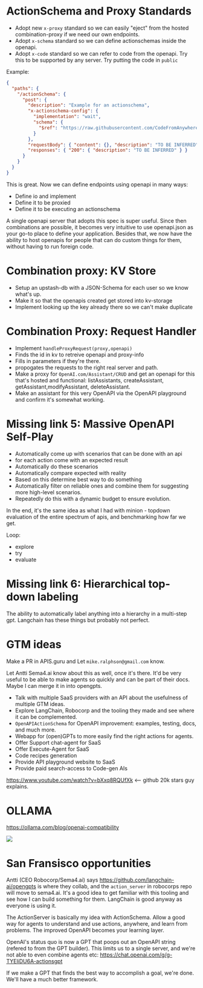 # ActionSchema and Proxy Standards

- Adopt new `x-proxy` standard so we can easily "eject" from the hosted combination-proxy if we need our own endpoints.
- Adopt `x-schema` standard so we can define actionschemas inside the openapi.
- Adopt `x-code` standard so we can refer to code from the openapi. Try this to be supported by any server. Try putting the code in `public`

Example:

```json
{
  "paths": {
    "/actionSchema": {
      "post": {
        "description": "Example for an actionschema",
        "x-actionschema-config": {
          "implementation": "wait",
          "schema": {
            "$ref": "https://raw.githubusercontent.com/CodeFromAnywhere/ActionSchema/main/schemas/calendar-event.schema.json#"
          }
        },
        "requestBody": { "content": {}, "description": "TO BE INFERRED" },
        "responses": { "200": { "description": "TO BE INFERRED" } }
      }
    }
  }
}
```

This is great. Now we can define endpoints using openapi in many ways:

- Define io and implement
- Define it to be proxied
- Define it to be executing an actionschema

A single openapi server that adopts this spec is super useful. Since then combinations are possible, it becomes very intuitive to use openapi.json as your go-to place to define your application. Besides that, we now have the ability to host openapis for people that can do custom things for them, without having to run foreign code.

# Combination proxy: KV Store

- Setup an upstash-db with a JSON-Schema for each user so we know what's up.
- Make it so that the openapis created get stored into kv-storage
- Implement looking up the key already there so we can't make duplicate

# Combination Proxy: Request Handler

- Implement `handleProxyRequest(proxy,openapi)`
- Finds the id in kv to retreive openapi and proxy-info
- Fills in parameters if they're there.
- propogates the requests to the right real server and path.
- Make a proxy for `OpenAI.com/Assistant/CRUD` and get an openapi for this that's hosted and functional: listAssistants, createAssistant, getAssistant,modifyAssistant, deleteAssistant.
- Make an assistant for this very OpenAPI via the OpenAPI playground and confirm it's somewhat working.

<!-- This is my super valuable tool for any AI enthousiast already. -->

# Missing link 5: Massive OpenAPI Self-Play

- Automatically come up with scenarios that can be done with an api
- for each action come with an expected result
- Automatically do these scenarios
- Automatically compare expected with reality
- Based on this determine best way to do something
- Automatically filter on reliable ones and combine them for suggesting more high-level scenarios.
- Repeatedly do this with a dynamic budget to ensure evolution.

In the end, it's the same idea as what I had with minion - topdown evaluation of the entire spectrum of apis, and benchmarking how far we get.

Loop:

- explore
- try
- evaluate

# Missing link 6: Hierarchical top-down labeling

The ability to automatically label anything into a hierarchy in a multi-step gpt. Langchain has these things but probably not perfect.

# GTM ideas

Make a PR in APIS.guru and Let `mike.ralphson@gmail.com` know.

Let Antti Sema4.ai know about this as well, once it's there. It'd be very useful to be able to make agents so quickly and can be part of their docs. Maybe I can merge it in into opengpts.

- Talk with multiple SaaS providers with an API about the usefulness of multiple GTM ideas.
- Explore LangChain, Robocorp and the tooling they made and see where it can be complemented.
- `OpenAPIActionSchema` for OpenAPI improvement: examples, testing, docs, and much more.
- Webapp for (open)GPTs to more easily find the right actions for agents.
- Offer Support chat-agent for SaaS
- Offer Execute-Agent for SaaS
- Code recipes generation
- Provide API playground website to SaaS
- Provide paid search-access to Code-gen AIs

https://www.youtube.com/watch?v=bXxq8RQUfXk <-- github 20k stars guy explains.

# OLLAMA

https://ollama.com/blog/openai-compatibility

![](antti.png)

# San Fransisco opportunities

Antti (CEO Robocorp/Sema4.ai) says https://github.com/langchain-ai/opengpts is where they collab, and the `action_server` in robocorps repo will move to sema4.ai. It's a good idea to get familiar with this tooling and see how I can build something for them. LangChain is good anyway as everyone is using it.

The ActionServer is basically my idea with ActionSchema. Allow a good way for agents to understand and use actions, anywhere, and learn from problems. The improved OpenAPI becomes your learning layer.

OpenAI's status quo is now a GPT that poops out an OpenAPI string (refered to from the GPT builder). This limits us to a single server, and we're not able to even combine agents etc: https://chat.openai.com/g/g-TYEliDU6A-actionsgpt

If we make a GPT that finds the best way to accomplish a goal, we're done. We'll have a much better framework.
